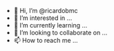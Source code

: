 - 👋 Hi, I’m @ricardobmc
- 👀 I’m interested in ...
- 🌱 I’m currently learning ...
- 💞️ I’m looking to collaborate on ...
- 📫 How to reach me ...

<!---
ricardobmc/ricardobmc is a ✨ special ✨ repository because its `README.md` (this file) appears on your GitHub profile.
You can click the Preview link to take a look at your changes.
--->
